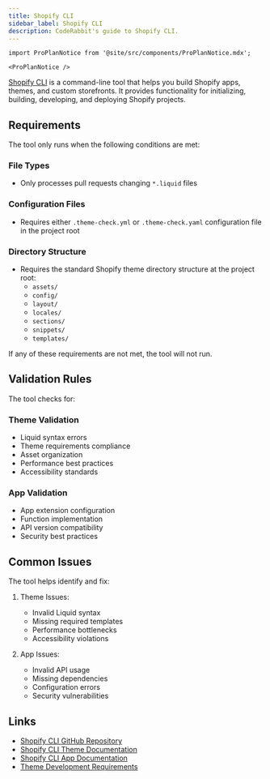 ```yaml
---
title: Shopify CLI
sidebar_label: Shopify CLI
description: CodeRabbit's guide to Shopify CLI.
---
```


```mdx-code-block
import ProPlanNotice from '@site/src/components/ProPlanNotice.mdx';

<ProPlanNotice />
```

[Shopify CLI](https://github.com/Shopify/cli) is a command-line tool that helps you build Shopify apps, themes, and custom storefronts. It provides functionality for initializing, building, developing, and deploying Shopify projects.

## Requirements

The tool only runs when the following conditions are met:

### File Types

- Only processes pull requests changing `*.liquid` files

### Configuration Files

- Requires either `.theme-check.yml` or `.theme-check.yaml` configuration file in the project root

### Directory Structure

- Requires the standard Shopify theme directory structure at the project root:
  - `assets/`
  - `config/`
  - `layout/`
  - `locales/`
  - `sections/`
  - `snippets/`
  - `templates/`

If any of these requirements are not met, the tool will not run.

## Validation Rules

The tool checks for:

### Theme Validation

- Liquid syntax errors
- Theme requirements compliance
- Asset organization
- Performance best practices
- Accessibility standards

### App Validation

- App extension configuration
- Function implementation
- API version compatibility
- Security best practices

## Common Issues

The tool helps identify and fix:

1. Theme Issues:

   - Invalid Liquid syntax
   - Missing required templates
   - Performance bottlenecks
   - Accessibility violations

2. App Issues:
   - Invalid API usage
   - Missing dependencies
   - Configuration errors
   - Security vulnerabilities

## Links

- [Shopify CLI GitHub Repository](https://github.com/Shopify/cli)
- [Shopify CLI Theme Documentation](https://shopify.dev/docs/api/shopify-cli/theme)
- [Shopify CLI App Documentation](https://shopify.dev/docs/apps/tools/cli)
- [Theme Development Requirements](https://shopify.dev/docs/themes/store/requirements)
